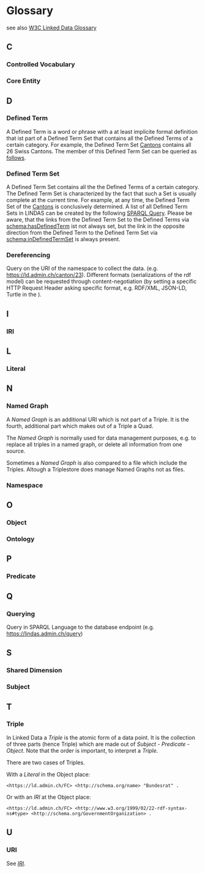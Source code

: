 # Glossary

see also [W3C Linked Data Glossary](https://www.w3.org/TR/ld-glossary/)

## C

### Controlled Vocabulary

### Core Entity

## D

### Defined Term
A Defined Term is a word or phrase with a at least implicite formal definition that ist part of a Defined Term Set that contains all the Defined Terms of a certain category. For example, the Defined Term Set [Cantons](https://ld.admin.ch/dimension/canton) contains all 26 Swiss Cantons. The member of this Defined Term Set can be queried as <a href="https://ld.admin.ch/sparql/#query=PREFIX+schema%3A+%3Chttp%3A%2F%2Fschema.org%2F%3E%0APREFIX+rdf%3A+%3Chttp%3A%2F%2Fwww.w3.org%2F1999%2F02%2F22-rdf-syntax-ns%23%3E%0APREFIX+rdfs%3A+%3Chttp%3A%2F%2Fwww.w3.org%2F2000%2F01%2Frdf-schema%23%3E%0ASELECT+*+WHERE+%7B%0A%09%3FDefinedTerm+schema%3AinDefinedTermSet+%3Chttps%3A%2F%2Fld.admin.ch%2Fdimension%2Fcanton%3E%3B%0A++%09%09schema%3Aname+%3Fname.%0A++++++FILTER(lang(%3Fname)+%3D+'en')%0A%7D&contentTypeConstruct=text%2Fturtle&contentTypeSelect=application%2Fsparql-results%2Bjson&endpoint=https%3A%2F%2Fld.admin.ch%2Fquery&requestMethod=POST&tabTitle=Query+2&headers=%7B%7D&outputFormat=table" target="_blank">follows</a>.

### Defined Term Set
A Defined Term Set contains all the the Defined Terms of a certain category. The Defined Term Set is characterized by the fact that such a Set is usually complete at the current time. For example, at any time, the Defined Term Set of the [Cantons](https://ld.admin.ch/dimension/canton) is conclusively determined. A list of all Defined Term Sets in LINDAS can be created by the following
<a href="https://ld.admin.ch/sparql/#query=PREFIX+schema%3A+%3Chttp%3A%2F%2Fschema.org%2F%3E%0APREFIX+rdf%3A+%3Chttp%3A%2F%2Fwww.w3.org%2F1999%2F02%2F22-rdf-syntax-ns%23%3E%0APREFIX+rdfs%3A+%3Chttp%3A%2F%2Fwww.w3.org%2F2000%2F01%2Frdf-schema%23%3E%0ASELECT+*+WHERE+%7B%0A%09%3FDefinedTermSet+a+schema%3ADefinedTermSet.%0A++%09FILTER(regex(str(%3FDefinedTermSet)%2C+%22admin.ch%22+)+)%0A%7D&contentTypeConstruct=text%2Fturtle&contentTypeSelect=application%2Fsparql-results%2Bjson&endpoint=https%3A%2F%2Fld.admin.ch%2Fquery&requestMethod=POST&tabTitle=Query+2&headers=%7B%7D&outputFormat=table" target="_blank">SPARQL Query</a>. Please be aware, that the links from the Defined Term Set to the Defined Terms via [schema:hasDefinedTerm](https://schema.org/hasDefinedTerm) ist not always set, but the link in the opposite direction from the Defined Term to the Defined Term Set via [schema:inDefinedTermSet](https://schema.org/inDefinedTermSet) is always present.

### Dereferencing
Query on the URI of the namespace to collect the data. (e.g. https://ld.admin.ch/canton/23). Different formats (serializations of the rdf model) can be requested through content-negotiation (by setting a specific HTTP Request Header asking specific format, e.g. RDF/XML, JSON-LD, Turtle in the ).

## I

### IRI

## L

### Literal

## N

### Named Graph
A _Named Graph_ is an additional URI which is not part of a Triple. It is the fourth, additional part which makes out of a Triple a Quad.

The _Named Graph_ is normally used for data management purposes, e.g. to replace all triples in a named graph, or delete all information from one source.

Sometimes a _Named Graph_ is also compared to a file which include the Triples. Altough a Triplestore does manage Named Graphs not as files.

### Namespace


## O

### Object

### Ontology

## P

### Predicate

## Q

### Querying
Query in SPARQL Language to the database endpoint (e.g. https://lindas.admin.ch/query)

## S

### Shared Dimension

### Subject

## T

### Triple

In Linked Data a _Triple_ is the atomic form of a data point. It is the collection of three parts (hence Triple) which are made out of _Subject_ - _Predicate_ - _Object_. Note that the order is important, to interpret a _Triple_.

There are two cases of Triples.

With a _Literal_ in the Object place:

`<https://ld.admin.ch/FC> <http://schema.org/name> "Bundesrat" .`

Or with an _IRI_ at the Object place:

`<https://ld.admin.ch/FC> <http://www.w3.org/1999/02/22-rdf-syntax-ns#type> <http://schema.org/GovernmentOrganization> .`

## U

### URI

See [_IRI_](/technology/glossary/#iri).
